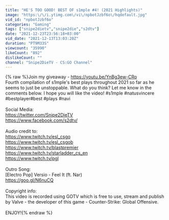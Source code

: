 ```yaml
---
title: "HE'S TOO GOOD! BEST OF s1mple #4! (2021 Highlights)"
image: "https:\/\/i.ytimg.com\/vi\/npbotJzbf6o\/hqdefault.jpg"
vid_id: "npbotJzbf6o"
categories: "Gaming"
tags: ["snipe2dietv","snipe2die","s2dtv"]
date: "2021-12-23T23:56:18+03:00"
vid_date: "2021-12-13T13:03:20Z"
duration: "PT9M33S"
viewcount: "35990"
likeCount: "892"
dislikeCount: ""
channel: "Snipe2DieTV - CS:GO Channel"
---
```

{% raw %}Join my giveaway - <a rel="nofollow" target="blank" href="https://youtu.be/YnBg3ew-CRo">https://youtu.be/YnBg3ew-CRo</a><br />Fourth compilation of s1mple's best plays throughout 2021 so far as he seems to just be unstoppable. What do you think? Let me know in the comments below. I hope you will like the video! #s1mple​ #natusvincere #bestplayer​ #best​ #plays​ #navi<br /><br />Social Media:<br /><a rel="nofollow" target="blank" href="https://twitter.com/Snipe2DieTV​">https://twitter.com/Snipe2DieTV​</a><br /><a rel="nofollow" target="blank" href="https://www.facebook.com/s2dtv/​">https://www.facebook.com/s2dtv/​</a><br /><br />Audio credit to:<br /><a rel="nofollow" target="blank" href="https://www.twitch.tv/esl_csgo​">https://www.twitch.tv/esl_csgo​</a><br /><a rel="nofollow" target="blank" href="https://www.twitch.tv/esl_csgo​b">https://www.twitch.tv/esl_csgo​b</a><br /><a rel="nofollow" target="blank" href="https://www.twitch.tv/blastpremier​">https://www.twitch.tv/blastpremier​</a><br /><a rel="nofollow" target="blank" href="https://www.twitch.tv/starladder_cs_en">https://www.twitch.tv/starladder_cs_en</a><br /><a rel="nofollow" target="blank" href="https://www.twitch.tv/pgl">https://www.twitch.tv/pgl</a><br /><br />Outro Song:<br />[Electro Pop] Versio - Feel It (ft. Nar)<br /><a rel="nofollow" target="blank" href="https://goo.gl/N6nuCQ">https://goo.gl/N6nuCQ</a><br /><br />Copyright info:<br />This video is recorded using GOTV which is free to use, stream and publish by Valve - the developer of this game - Counter-Strike: Global Offensive.<br /><br />ENJOY!{% endraw %}
